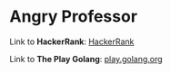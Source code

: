 # Angry Professor

Link to **HackerRank**: [HackerRank](https://www.hackerrank.com/challenges/angry-professor/problem)

Link to **The Play Golang**: [play.golang.org](https://play.golang.org/p/pPSPgYrkVq1)